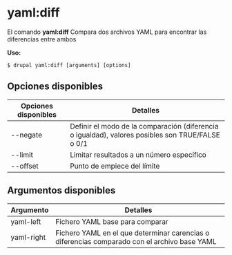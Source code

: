 # yaml:diff
El comando **yaml:diff** Compara dos archivos YAML para encontrar las diferencias entre ambos

**Uso:**
```
$ drupal yaml:diff [arguments] [options] 
```

## Opciones disponibles
Opciones disponibles | Detalles
-------|-------------
--negate | Definir el modo de la comparación (diferencia o igualdad), valores posibles son TRUE/FALSE o 0/1
--limit | Limitar resultados a un número específico
--offset | Punto de empiece del límite

## Argumentos disponibles
Argumento | Detalles
---------|-------------
yaml-left | Fichero YAML base para comparar
yaml-right | Fichero YAML en el que determinar carencias o diferencias comparado con el archivo base YAML
